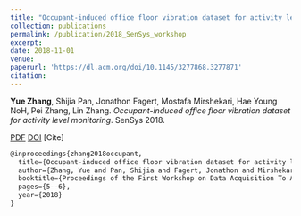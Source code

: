 ```yaml
---
title: "Occupant-induced office floor vibration dataset for activity level monitoring"
collection: publications
permalink: /publication/2018_SenSys_workshop
excerpt: 
date: 2018-11-01
venue: 
paperurl: 'https://dl.acm.org/doi/10.1145/3277868.3277871'
citation: 
---
```

**Yue Zhang**, Shijia Pan, Jonathon Fagert, Mostafa Mirshekari, Hae Young NoH, Pei Zhang, Lin Zhang. *Occupant-induced office floor vibration dataset for activity level monitoring*. SenSys 2018.

[PDF](http://yzthu.github.io/files/2018_SenSys_DATA.pdf) [DOI](diolink)
[Cite]
```markdown
@inproceedings{zhang2018occupant,
  title={Occupant-induced office floor vibration dataset for activity level monitoring},
  author={Zhang, Yue and Pan, Shijia and Fagert, Jonathon and Mirshekari, Mostafa and Noh, Hae Young and Zhang, Pei and Zhang, Lin},
  booktitle={Proceedings of the First Workshop on Data Acquisition To Analysis},
  pages={5--6},
  year={2018}
}
```